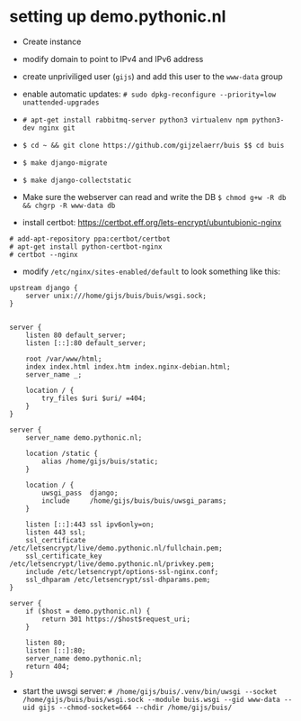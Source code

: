 # setting up demo.pythonic.nl

* Create instance
* modify domain to point to IPv4 and IPv6 address
* create unpriviliged user (`gijs`) and add this user to the `www-data` group
* enable automatic updates: `# sudo dpkg-reconfigure --priority=low unattended-upgrades`
* `# apt-get install rabbitmq-server python3 virtualenv npm python3-dev nginx git`
* `$ cd ~ && git clone https://github.com/gijzelaerr/buis $$ cd buis`
* `$ make django-migrate`
* `$ make django-collectstatic`
* Make sure the webserver can read and write the DB `$ chmod g+w -R db && chgrp -R www-data db`

* install certbot: https://certbot.eff.org/lets-encrypt/ubuntubionic-nginx
```
# add-apt-repository ppa:certbot/certbot
# apt-get install python-certbot-nginx 
# certbot --nginx
```
* modify `/etc/nginx/sites-enabled/default` to look something like this:
```
upstream django {
    server unix:///home/gijs/buis/buis/wsgi.sock;
}


server {
    listen 80 default_server;
    listen [::]:80 default_server;

    root /var/www/html;
    index index.html index.htm index.nginx-debian.html;
    server_name _;

    location / {
        try_files $uri $uri/ =404;
    }
}

server {
    server_name demo.pythonic.nl;

    location /static {
        alias /home/gijs/buis/static;
    }

    location / {
        uwsgi_pass  django;
        include     /home/gijs/buis/buis/uwsgi_params;
    }

    listen [::]:443 ssl ipv6only=on;
    listen 443 ssl;
    ssl_certificate /etc/letsencrypt/live/demo.pythonic.nl/fullchain.pem;
    ssl_certificate_key /etc/letsencrypt/live/demo.pythonic.nl/privkey.pem;
    include /etc/letsencrypt/options-ssl-nginx.conf;
    ssl_dhparam /etc/letsencrypt/ssl-dhparams.pem;
}

server {
    if ($host = demo.pythonic.nl) {
        return 301 https://$host$request_uri;
    }

    listen 80;
    listen [::]:80;
    server_name demo.pythonic.nl;
    return 404;
}
```
 * start the uwsgi server: `# /home/gijs/buis/.venv/bin/uwsgi --socket /home/gijs/buis/buis/wsgi.sock --module buis.wsgi --gid www-data --uid gijs --chmod-socket=664 --chdir /home/gijs/buis/`
